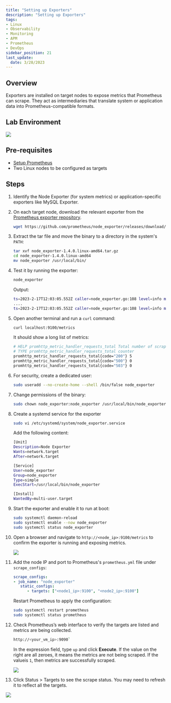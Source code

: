 ```yaml
---
title: "Setting up Exporters"
description: "Setting up Exporters"
tags: 
- Linux
- Observability
- Monitoring 
- APM
- Prometheus
- DevOps
sidebar_position: 21
last_update:
  date: 3/28/2023
---
```



## Overview 

Exporters are installed on target nodes to expose metrics that Prometheus can scrape. They act as intermediaries that translate system or application data into Prometheus-compatible formats.  

## Lab Environment 

<div class='img-center'>

![](/img/docs/prometheus=lab-environment.png) 

</div>


## Pre-requisites  

- [Setup Prometheus](/docs/018-Observability/010-Prometheus-and-Grafana/020-Installation.md)
- Two Linux nodes to be configured as targets

## Steps  

1. Identify the Node Exporter (for system metrics) or application-specific exporters like MySQL Exporter.  

2. On each target node, download the relevant exporter from the [Prometheus exporter repository](https://prometheus.io/docs/instrumenting/exporters/).  

   ```bash
   wget https://github.com/prometheus/node_exporter/releases/download/v1.4.0/node_exporter-1.4.0.linux-amd64.tar.gz
   ```  

3. Extract the tar file and move the binary to a directory in the system's `PATH`:  

   ```bash
   tar xvf node_exporter-1.4.0.linux-amd64.tar.gz
   cd node_exporter-1.4.0.linux-amd64 
   mv node_exporter /usr/local/bin/
   ```  

4. Test it by running the exporter:

    ```bash
    node_exporter
    ```

    Output:

    ```bash
    ts=2023-2-17T12:03:05.552Z caller=node_exporter.go:108 level=info msg="Enabled collectors" 
    ....
    ts=2023-2-17T12:03:05.552Z caller=node_exporter.go:108 level=info msg="Listening on" address=:9100 
    ```

5. Open another terminal and run a `curl` command:

    ```bash
    curl localhost:9100/metrics 
    ```

    It should show a long list of metrics:

    ```bash
    # HELP promhttp_metric_handler_requests_total Total number of scrapes by HTTP status code.
    # TYPE promhttp_metric_handler_requests_total counter
    promhttp_metric_handler_requests_total{code="200"} 5
    promhttp_metric_handler_requests_total{code="500"} 0
    promhttp_metric_handler_requests_total{code="503"} 0
    ```


6. For security, create a dedicated user:  

   ```bash
   sudo useradd --no-create-home --shell /bin/false node_exporter
   ```  

7. Change permissions of the binary:

   ```bash
   sudo chown node_exporter:node_exporter /usr/local/bin/node_exporter 
   ```

8. Create a systemd service for the exporter  

   ```bash
   sudo vi /etc/systemd/system/node_exporter.service
   ```  

   Add the following content:  

   ```bash
   [Unit]
   Description=Node Exporter
   Wants=network.target
   After=network.target

   [Service]
   User=node_exporter
   Group=node_exporter
   Type=simple
   ExecStart=/usr/local/bin/node_exporter

   [Install]
   WantedBy=multi-user.target
   ```  

9.  Start the exporter and enable it to run at boot:  

    ```bash
    sudo systemctl daemon-reload
    sudo systemctl enable --now node_exporter
    sudo systemctl status node_exporter
    ```  

10. Open a browser and navigate to `http://<node_ip>:9100/metrics` to confirm the exporter is running and exposing metrics.  

    ![](/img/docs/12102024-observability-prometheus-node-exporter-1-2.png)

11. Add the node IP and port to Prometheus's `prometheus.yml` file under `scrape_configs`:  

      ```yaml
      scrape_configs:
      - job_name: "node_exporter"
         static_configs:
            - targets: ["<node1_ip>:9100", "<node2_ip>:9100"]
      ```  

    Restart Prometheus to apply the configuration:  

      ```bash
      sudo systemctl restart prometheus
      sudo systemctl status prometheus
      ```  

12. Check Prometheus’s web interface to verify the targets are listed and metrics are being collected.  

    ```bash
    http://<your_vm_ip>:9090`
    ```

    In the expression field, type `up` and click **Execute**. If the value on the right are all zeroes, it means the metrics are not being scraped. If the valueis `1`, then metrics are successfully scraped.

    ![](/img/docs/12102024-observability-prometheus-node-exporter-1-2-working.png)

13. Click Status > Targets to see the scrape status. You may need to refresh it to reflect all the targets.

   ![](/img/docs/12102024-observability-prometheus-node-exporter-targets-scrape-status.png)